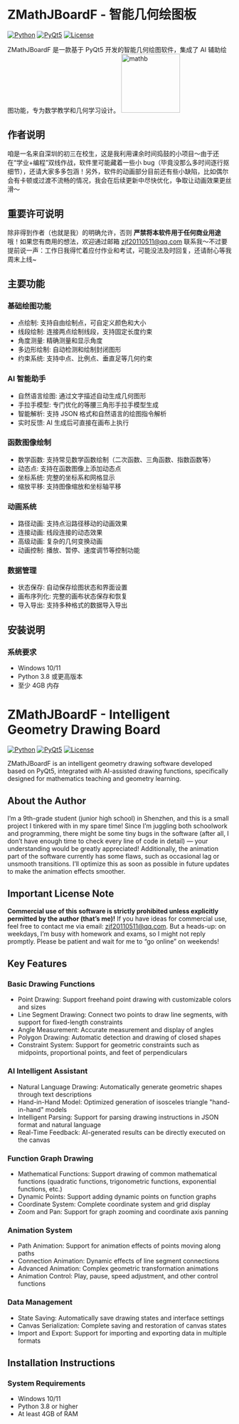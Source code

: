 # ZMathJBoardF - 智能几何绘图板

[![Python](https://img.shields.io/badge/Python-3.8+-blue.svg)](https://www.python.org/downloads/)
[![PyQt5](https://img.shields.io/badge/PyQt5-5.15.9-green.svg)](https://pypi.org/project/PyQt5/)
[![License](https://img.shields.io/badge/License-AGPL--3.0-red.svg)](LICENSE)

ZMathJBoardF 是一款基于 PyQt5 开发的智能几何绘图软件，集成了 AI 辅助绘图功能，专为数学教学和几何学习设计。
<img width="132" height="132" alt="mathb" src="https://github.com/user-attachments/assets/be326bf2-3229-4712-920b-a690b8c8a1b5" />
## 作者说明
咱是一名来自深圳的初三在校生，这是我利用课余时间捣鼓的小项目～由于还在“学业+编程”双线作战，软件里可能藏着一些小 bug（毕竟没那么多时间逐行抠细节），还请大家多多包涵！另外，软件的动画部分目前还有些小缺陷，比如偶尔会有卡顿或过渡不流畅的情况，我会在后续更新中尽快优化，争取让动画效果更丝滑～

## 重要许可说明
除非得到作者（也就是我）的明确允许，否则 **严禁将本软件用于任何商业用途** 哦！如果您有商用的想法，欢迎通过邮箱 zjf20110511@qq.com 联系我～不过要提前说一声：工作日我得忙着应付作业和考试，可能没法及时回复，还请耐心等我周末上线~

## 主要功能

### 基础绘图功能
- 点绘制: 支持自由绘制点，可自定义颜色和大小
- 线段绘制: 连接两点绘制线段，支持固定长度约束
- 角度测量: 精确测量和显示角度
- 多边形绘制: 自动检测和绘制封闭图形
- 约束系统: 支持中点、比例点、垂直足等几何约束

### AI 智能助手
- 自然语言绘图: 通过文字描述自动生成几何图形
- 手拉手模型: 专门优化的等腰三角形手拉手模型生成
- 智能解析: 支持 JSON 格式和自然语言的绘图指令解析
- 实时反馈: AI 生成后可直接在画布上执行

### 函数图像绘制
- 数学函数: 支持常见数学函数绘制（二次函数、三角函数、指数函数等）
- 动态点: 支持在函数图像上添加动态点
- 坐标系统: 完整的坐标系和网格显示
- 缩放平移: 支持图像缩放和坐标轴平移

### 动画系统
- 路径动画: 支持点沿路径移动的动画效果
- 连接动画: 线段连接的动态效果
- 高级动画: 复杂的几何变换动画
- 动画控制: 播放、暂停、速度调节等控制功能

### 数据管理
- 状态保存: 自动保存绘图状态和界面设置
- 画布序列化: 完整的画布状态保存和恢复
- 导入导出: 支持多种格式的数据导入导出

## 安装说明

### 系统要求
- Windows 10/11
- Python 3.8 或更高版本
- 至少 4GB 内存


# ZMathJBoardF - Intelligent Geometry Drawing Board

[![Python](https://img.shields.io/badge/Python-3.8+-blue.svg)](https://www.python.org/downloads/)
[![PyQt5](https://img.shields.io/badge/PyQt5-5.15.9-green.svg)](https://pypi.org/project/PyQt5/)
[![License](https://img.shields.io/badge/License-AGPL--3.0-red.svg)](LICENSE)

ZMathJBoardF is an intelligent geometry drawing software developed based on PyQt5, integrated with AI-assisted drawing functions, specifically designed for mathematics teaching and geometry learning.

## About the Author
I’m a 9th-grade student (junior high school) in Shenzhen, and this is a small project I tinkered with in my spare time! Since I’m juggling both schoolwork and programming, there might be some tiny bugs in the software (after all, I don’t have enough time to check every line of code in detail) — your understanding would be greatly appreciated! Additionally, the animation part of the software currently has some flaws, such as occasional lag or unsmooth transitions. I’ll optimize this as soon as possible in future updates to make the animation effects smoother.

## Important License Note
**Commercial use of this software is strictly prohibited unless explicitly permitted by the author (that’s me)!** If you have ideas for commercial use, feel free to contact me via email: zjf20110511@qq.com. But a heads-up: on weekdays, I’m busy with homework and exams, so I might not reply promptly. Please be patient and wait for me to “go online” on weekends!

## Key Features

### Basic Drawing Functions
- Point Drawing: Support freehand point drawing with customizable colors and sizes
- Line Segment Drawing: Connect two points to draw line segments, with support for fixed-length constraints
- Angle Measurement: Accurate measurement and display of angles
- Polygon Drawing: Automatic detection and drawing of closed shapes
- Constraint System: Support for geometric constraints such as midpoints, proportional points, and feet of perpendiculars

### AI Intelligent Assistant
- Natural Language Drawing: Automatically generate geometric shapes through text descriptions
- Hand-in-Hand Model: Optimized generation of isosceles triangle "hand-in-hand" models
- Intelligent Parsing: Support for parsing drawing instructions in JSON format and natural language
- Real-Time Feedback: AI-generated results can be directly executed on the canvas

### Function Graph Drawing
- Mathematical Functions: Support drawing of common mathematical functions (quadratic functions, trigonometric functions, exponential functions, etc.)
- Dynamic Points: Support adding dynamic points on function graphs
- Coordinate System: Complete coordinate system and grid display
- Zoom and Pan: Support for graph zooming and coordinate axis panning

### Animation System
- Path Animation: Support for animation effects of points moving along paths
- Connection Animation: Dynamic effects of line segment connections
- Advanced Animation: Complex geometric transformation animations
- Animation Control: Play, pause, speed adjustment, and other control functions

### Data Management
- State Saving: Automatically save drawing states and interface settings
- Canvas Serialization: Complete saving and restoration of canvas states
- Import and Export: Support for importing and exporting data in multiple formats

## Installation Instructions

### System Requirements
- Windows 10/11
- Python 3.8 or higher
- At least 4GB of RAM
